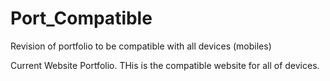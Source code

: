 # Port_Compatible
Revision of portfolio to be compatible with all devices (mobiles)

Current Website Portfolio.
THis is the compatible website for all of devices.
